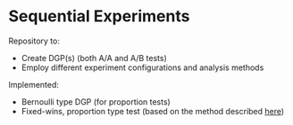 # Sequential Experiments
Repository to:
- Create DGP(s) (both A/A and A/B tests)
- Employ different experiment configurations and analysis methods

Implemented:
- Bernoulli type DGP (for proportion tests)
- Fixed-wins, proportion type test (based on the method described [here](https://www.evanmiller.org/sequential-ab-testing.html#cite4))